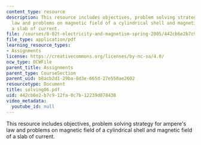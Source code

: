 ```yaml
---
content_type: resource
description: This resource includes objectives, problem solving strategy for ampere's
  law and problems on magnetic field of a cylindrical shell and magnetic field of
  a slab of current.
file: /courses/8-02t-electricity-and-magnetism-spring-2005/442cb6e2b7c912fa0c7b12239d078438_solving06.pdf
file_type: application/pdf
learning_resource_types:
- Assignments
license: https://creativecommons.org/licenses/by-nc-sa/4.0/
ocw_type: OCWFile
parent_title: Assignments
parent_type: CourseSection
parent_uid: b8acb2d1-29ba-8d3e-665d-27e550ae2602
resourcetype: Document
title: solving06.pdf
uid: 442cb6e2-b7c9-12fa-0c7b-12239d078438
video_metadata:
  youtube_id: null
---
```

This resource includes objectives, problem solving strategy for ampere's law and problems on magnetic field of a cylindrical shell and magnetic field of a slab of current.